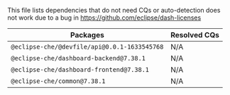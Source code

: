 This file lists dependencies that do not need CQs or auto-detection does not work due to a bug in https://github.com/eclipse/dash-licenses

| Packages | Resolved CQs |
| --- | --- |
| `@eclipse-che/@devfile/api@0.0.1-1633545768` | N/A |
| `@eclipse-che/dashboard-backend@7.38.1` | N/A |
| `@eclipse-che/dashboard-frontend@7.38.1` | N/A |
| `@eclipse-che/common@7.38.1` | N/A |
